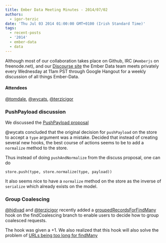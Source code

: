 ```yaml
---
title: Ember Data Meeting Minutes - 2014/07/02
authors:
  - igor-terzic
date: 'Thu Jul 03 2014 01:00:00 GMT+0100 (Irish Standard Time)'
tags:
  - recent-posts
  - '2014'
  - ember-data
  - data
---
```



Although most of our collaboration takes place on Github, IRC
(`#emberjs` on freenode.net), and our [Discourse site](http://discuss.emberjs.com/)
the Ember Data team meets privately every
Wednesday at 11am PST through Google Hangout for a weekly
discussion of all things Ember-Data.

#### Attendees

<!--   [@ebryn](https://twitter.com/ebryn),
  [@krisselden](https://twitter.com/krisselden),
  [@machty](https://twitter.com/machty),
  [@rwjblue](https://twitter.com/rwjblue),
  [@trek](https://twitter.com/trek),
  [@stefanpenner](https://twitter.com/stefanpenner),
  [@wagenet](https://twitter.com/wagenet),
  [@tomdale](https://twitter.com/tomdale),
  [@wifelette](https://twitter.com/wifelette),
  [@wycats](https://twitter.com/wycats)
  [@hjdivad](https://twitter.com/hjdivad)
  [@terzicigor](https://twitter.com/terzicigor) -->

[@tomdale](https://twitter.com/tomdale),
[@wycats](https://twitter.com/wycats),
[@terzicigor](https://twitter.com/terzicigor)

### PushPayload discussion
We discussed the [PushPayload proposal](http://discuss.emberjs.com/t/adding-a-function-to-ed-store-to-normalize-push-a-single-type/5321)

@wycats concluded that the original decision for `pushPayload` on the store to accept a `type` argument was a mistake.
Decided that instead of creating several new hooks, the best course of actions seems to be to add a `normalize` method to the store.

Thus instead of doing `pushAndNormalize` from the discuss proposal, one can do

`store.push(type, store.normalize(type, payload))`

It also seems nice to have a `normalize` method on the store as the inverse of `serialize` which already exists on the model.

### Group Coalescing
[@hjdivad](https://twitter.com/hjdivad) and [@terzicigor](https://twitter.com/terzicigor) recently added a
[groupedRecordsForFindMany](https://github.com/emberjs/data/commit/60b518e5b012c9dc1427256d635f46fc91bee019) hook on the findCoalescing
branch to enable users to decide how to group coalesced requests.

The hook was given a +1. We also realized that this hook will also solve the problem of [URLs being too long for findMany](https://github.com/emberjs/data/issues/651)





